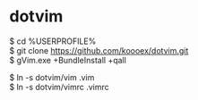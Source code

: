 dotvim
======
$ cd %USERPROFILE% <br>
$ git clone https://github.com/koooex/dotvim.git <br>
$ gVim.exe +BundleInstall +qall <br>

$ ln -s dotvim/vim .vim <br>
$ ln -s dotvim/vimrc .vimrc <br>
